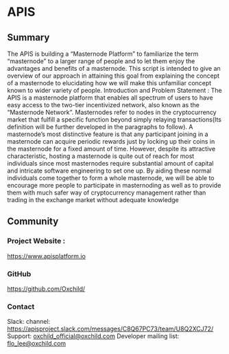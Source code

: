 # APIS
## Summary
The APIS is building a “Masternode Platform” to familiarize the term “masternode” to a larger range of people and to let them enjoy the advantages and benefits of a masternode. This script is intended to give an overview of our approach in attaining this goal from explaining the concept of a masternode to elucidating how we will make this unfamiliar concept known to wider variety of people. 
Introduction and Problem Statement : The APIS is a masternode platform that enables all spectrum of users to have easy access to the two-tier incentivized network, also known as the “Masternode Network”. Masternodes refer to nodes in the cryptocurrency market that fulfill a specific function beyond simply relaying transactions(Its definition will be further developed in the paragraphs to follow). A masternode’s most distinctive feature is that any participant joining in a masternode can acquire periodic rewards just by locking up their coins in the masternode for a fixed amount of time. However, despite its attractive characteristic, hosting a masternode is quite out of reach for most individuals since most masternodes require substantial amount of capital and intricate software engineering to set one up.
  By aiding these normal individuals come together to form a whole masternode, we will be able to encourage more people to participate in masternoding as well as to provide them with much safer way of cryptocurrency management rather than trading in the exchange market without adequate knowledge

  
## Community
### Project Website :
https://www.apisplatform.io
### GitHub
https://github.com/Oxchild/
### Contact
Slack: channel: https://apisproject.slack.com/messages/C8Q67PC73/team/U8Q2XCJ72/
Support: oxchild_official@oxchild.com
Developer mailing list: flo_lee@oxchild.com
